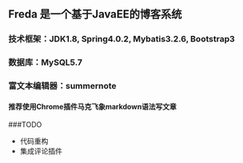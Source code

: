## Freda 是一个基于JavaEE的博客系统
### 技术框架：JDK1.8, Spring4.0.2, Mybatis3.2.6, Bootstrap3
### 数据库：MySQL5.7
### 富文本编辑器：summernote 
#### 推荐使用Chrome插件马克飞象markdown语法写文章

###TODO
- 代码重构
- 集成评论插件
